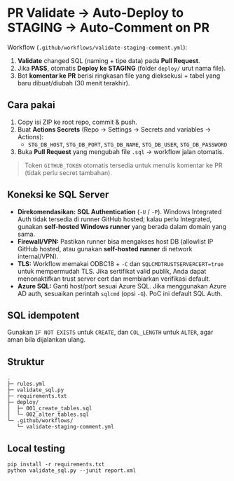 # PR Validate → Auto-Deploy to STAGING → Auto-Comment on PR

Workflow (`.github/workflows/validate-staging-comment.yml`):
1. **Validate** changed SQL (naming + tipe data) pada **Pull Request**.
2. Jika **PASS**, otomatis **Deploy ke STAGING** (folder `deploy/` urut nama file).
3. Bot **komentar ke PR** berisi ringkasan file yang dieksekusi + tabel yang baru dibuat/diubah (30 menit terakhir).

## Cara pakai
1. Copy isi ZIP ke root repo, commit & push.
2. Buat **Actions Secrets** (Repo → Settings → Secrets and variables → Actions):
   - `STG_DB_HOST`, `STG_DB_PORT`, `STG_DB_NAME`, `STG_DB_USER`, `STG_DB_PASSWORD`
3. Buka **Pull Request** yang mengubah file `.sql` → workflow jalan otomatis.

> Token `GITHUB_TOKEN` otomatis tersedia untuk menulis komentar ke PR (tidak perlu secret tambahan).

## Koneksi ke SQL Server
- **Direkomendasikan:** **SQL Authentication** (`-U` / `-P`). Windows Integrated Auth tidak tersedia di runner GitHub hosted; kalau perlu Integrated, gunakan **self-hosted Windows runner** yang berada dalam domain yang sama.
- **Firewall/VPN:** Pastikan runner bisa mengakses host DB (allowlist IP GitHub hosted, atau gunakan **self-hosted runner** di network internal/VPN).
- **TLS:** Workflow memakai ODBC18 + `-C` dan `SQLCMDTRUSTSERVERCERT=true` untuk mempermudah TLS. Jika sertifikat valid publik, Anda dapat menonaktifkan trust server cert dan membiarkan verifikasi default.
- **Azure SQL:** Ganti host/port sesuai Azure SQL. Jika menggunakan Azure AD auth, sesuaikan perintah `sqlcmd` (opsi `-G`). PoC ini default SQL Auth.

## SQL idempotent
Gunakan `IF NOT EXISTS` untuk `CREATE`, dan `COL_LENGTH` untuk `ALTER`, agar aman bila dijalankan ulang.

## Struktur
```
.
├─ rules.yml
├─ validate_sql.py
├─ requirements.txt
├─ deploy/
│  ├─ 001_create_tables.sql
│  └─ 002_alter_tables.sql
└─ .github/workflows/
   └─ validate-staging-comment.yml
```

## Local testing
```
pip install -r requirements.txt
python validate_sql.py --junit report.xml
```
